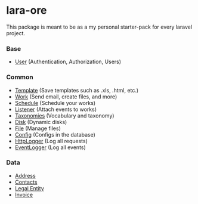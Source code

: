 # lara-ore

This package is meant to be as a my personal starter-pack for every laravel project.

### Base
* [User](https://github.com/railken/lara-ore-user) (Authentication, Authorization, Users)

### Common
* [Template](https://github.com/railken/lara-ore-template) (Save templates such as .xls, .html, etc.)
* [Work](https://github.com/railken/lara-ore-work) (Send email, create files, and more)
* [Schedule](https://github.com/railken/lara-ore-schedule) (Schedule your works)
* [Listener](https://github.com/railken/lara-ore-listener) (Attach events to works)
* [Taxonomies](https://github.com/railken/lara-ore-taxonomy) (Vocabulary and taxonomy)
* [Disk](https://github.com/railken/lara-ore-disk) (Dynamic disks)
* [File](https://github.com/railken/lara-ore-file) (Manage files)
* [Config](https://github.com/railken/lara-ore-config) (Configs in the database)
* [HttpLogger](https://github.com/railken/lara-ore-request-logger) (Log all requests)
* [EventLogger](https://github.com/railken/lara-ore-event-logger) (Log all events)

### Data
* [Address](https://github.com/railken/lara-ore-address)
* [Contacts](https://github.com/railken/lara-ore-contact) 
* [Legal Entity](https://github.com/railken/lara-ore-legal-entity)
* [Invoice](https://github.com/railken/lara-ore-invoice)
